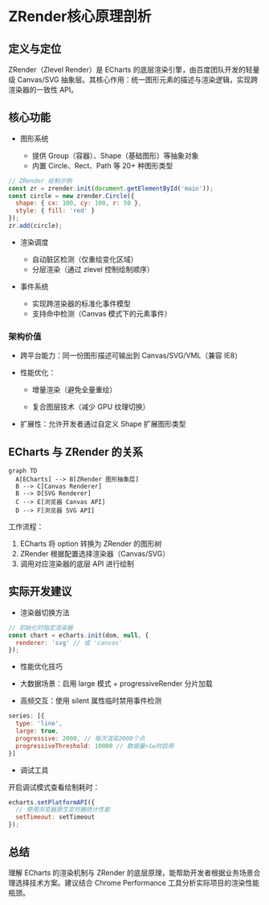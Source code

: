 # ZRender核心原理剖析

## 定义与定位

ZRender（Zlevel Render）是 ECharts 的底层渲染引擎，由百度团队开发的轻量级 Canvas/SVG 抽象层。其核心作用：统一图形元素的描述与渲染逻辑，实现跨渲染器的一致性 API。

## 核心功能

+ 图形系统

  + 提供 Group（容器）、Shape（基础图形）等抽象对象
  + 内置 Circle、Rect、Path 等 20+ 种图形类型

```javascript
// ZRender 绘制示例
const zr = zrender.init(document.getElementById('main'));
const circle = new zrender.Circle({
  shape: { cx: 100, cy: 100, r: 50 },
  style: { fill: 'red' }
});
zr.add(circle);
```

+ 渲染调度

  + 自动脏区检测（仅重绘变化区域）
  + 分层渲染（通过 zlevel 控制绘制顺序）

+ 事件系统

  + 实现跨渲染器的标准化事件模型
  + 支持命中检测（Canvas 模式下的元素事件）

### 架构价值

+ 跨平台能力：同一份图形描述可输出到 Canvas/SVG/VML（兼容 IE8）

+ 性能优化：

  + 增量渲染（避免全量重绘）

  + 复合图层技术（减少 GPU 纹理切换）

+ 扩展性：允许开发者通过自定义 Shape 扩展图形类型

## ECharts 与 ZRender 的关系

```mermaid
graph TD
  A[ECharts] --> B[ZRender 图形抽象层]
  B --> C[Canvas Renderer]
  B --> D[SVG Renderer]
  C --> E[浏览器 Canvas API]
  D --> F[浏览器 SVG API]
```

工作流程：

1. ECharts 将 option 转换为 ZRender 的图形树
2. ZRender 根据配置选择渲染器（Canvas/SVG）
3. 调用对应渲染器的底层 API 进行绘制

## 实际开发建议

+ 渲染器切换方法

```javascript
// 初始化时指定渲染器
const chart = echarts.init(dom, null, {
  renderer: 'svg' // 或 'canvas'
});
```

+ 性能优化技巧

+ 大数据场景：启用 large 模式 + progressiveRender 分片加载
+ 高频交互：使用 silent 属性临时禁用事件检测

```javascript
series: [{
  type: 'line',
  large: true,
  progressive: 2000, // 每次渲染2000个点
  progressiveThreshold: 10000 // 数据量>1w时启用
}]
```

+ 调试工具

开启调试模式查看绘制耗时：

```javascript
echarts.setPlatformAPI({
  // 使用浏览器原生定时器统计性能
  setTimeout: setTimeout
});
```

## 总结

理解 ECharts 的渲染机制与 ZRender 的底层原理，能帮助开发者根据业务场景合理选择技术方案。建议结合 Chrome Performance 工具分析实际项目的渲染性能瓶颈。

